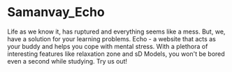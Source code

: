 # Samanvay_Echo

Life as we know it, has ruptured and everything seems like a mess. But, we, have a solution for your learning problems.
Echo - a website that acts as your buddy and helps you cope with mental stress. With a plethora of interesting features like relaxation zone and sD Models, you won't be bored even a second while studying.
Try us out!
